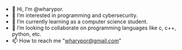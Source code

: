 - 👋 Hi, I’m @wharypor.
- 👀 I’m interested in programming and cybersecurity. 
- 🌱 I’m currently learning as a computer science student. 
- 💞️ I’m looking to collaborate on programming languages like c, c++, python, etc. 
- 📫 How to reach me "wharypor@gmail.com"

<!---
wharypor/wharypor is a ✨ special ✨ repository because its `README.md` (this file) appears on your GitHub profile.
You can click the Preview link to take a look at your changes.
--->
